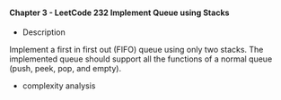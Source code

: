 #### Chapter 3 - LeetCode 232 Implement Queue using Stacks
* Description

Implement a first in first out (FIFO) queue using only two stacks. The implemented queue should support all the functions of a normal queue (push, peek, pop, and empty).

* complexity analysis

